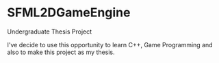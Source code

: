 # SFML2DGameEngine
 Undergraduate Thesis Project

I've decide to use this opportunity to learn C++, Game Programming and also to make this project as my thesis.
